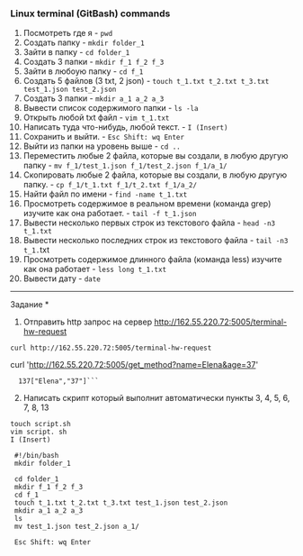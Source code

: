 ### Linux terminal (GitBash) commands

1.  Посмотреть где я - `pwd`
2.  Создать папку - `mkdir folder_1`
3.  Зайти в папку - `cd folder_1`
4.  Создать 3 папки - `mkdir f_1 f_2 f_3`
5.  Зайти в любоую папку - `cd f_1`
6.  Создать 5 файлов (3 txt, 2 json) - `touch t_1.txt t_2.txt t_3.txt test_1.json test_2.json`
7.  Создать 3 папки - `mkdir a_1 a_2 a_3`
8.  Вывести список содержимого папки - `ls -la`
9.  Открыть любой txt файл - `vim t_1.txt`
10. Написать туда что-нибудь, любой текст. - `I (Insert)`
11. Сохранить и выйти. - `Esc Shift: wq Enter`
12. Выйти из папки на уровень выше - `cd ..`
13. Переместить любые 2 файла, которые вы создали, в любую другую папку - `mv f_1/test_1.json f_1/test_2.json f_1/a_1/`
14. Скопировать любые 2 файла, которые вы создали, в любую другую папку. - `cp f_1/t_1.txt f_1/t_2.txt f_1/a_2/`
15. Найти файл по имени - `find -name t_1.txt`
16. Просмотреть содержимое в реальном времени (команда grep) изучите как она работает. - `tail -f t_1.json`
17. Вывести несколько первых строк из текстового файла - `head -n3 t_1.txt`
18. Вывести несколько последних строк из текстового файла - `tail -n3 t_1.`txt
19. Просмотреть содержимое длинного файла (команда less) изучите как она работает - `less long t_1.txt`
20. Вывести дату - `date`
   

---

 Задание *

  1. Отправить http запрос на сервер http://162.55.220.72:5005/terminal-hw-request

   ```curl http://162.55.220.72:5005/terminal-hw-request```
   
   curl 'http://162.55.220.72:5005/get_method?name=Elena&age=37'

      137["Elena","37"]```
   

  2. Написать скрипт который выполнит автоматически пункты 3, 4, 5, 6, 7, 8, 13

    touch script.sh
    vim script. sh
    I (Insert)

     #!/bin/bash
     mkdir folder_1

     cd folder_1
     mkdir f_1 f_2 f_3
     cd f_1
     touch t_1.txt t_2.txt t_3.txt test_1.json test_2.json
     mkdir a_1 a_2 a_3
     ls
     mv test_1.json test_2.json a_1/

     Esc Shift: wq Enter

   
